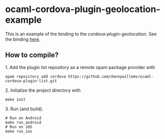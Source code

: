# ocaml-cordova-plugin-geolocation-example

This is an example of the binding to the *cordova-plugin-geolocation*. See the
binding
[here](https://github.com/dannywillems/ocaml-cordova-plugin-geolocation).

## How to compile?

1\. Add the plugin list repository as a remote opam package provider with
```Shell
opam repository add cordova https://github.com/dannywillems/ocaml-cordova-plugin-list.git
```

2\. Initialize the project directory with
```
make init
```

3\. Run (and build).
```
# Run on Android
make run_android
# Run on iOS
make run_ios
```
